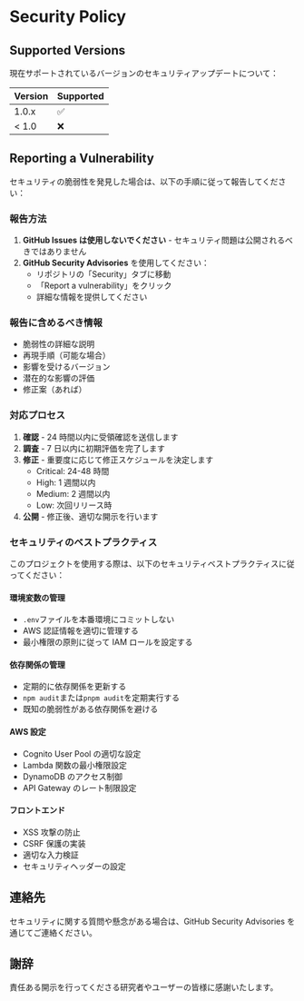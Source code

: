 # Security Policy

## Supported Versions

現在サポートされているバージョンのセキュリティアップデートについて：

| Version | Supported          |
| ------- | ------------------ |
| 1.0.x   | :white_check_mark: |
| < 1.0   | :x:                |

## Reporting a Vulnerability

セキュリティの脆弱性を発見した場合は、以下の手順に従って報告してください：

### 報告方法

1. **GitHub Issues は使用しないでください** - セキュリティ問題は公開されるべきではありません
2. **GitHub Security Advisories** を使用してください：
   - リポジトリの「Security」タブに移動
   - 「Report a vulnerability」をクリック
   - 詳細な情報を提供してください

### 報告に含めるべき情報

- 脆弱性の詳細な説明
- 再現手順（可能な場合）
- 影響を受けるバージョン
- 潜在的な影響の評価
- 修正案（あれば）

### 対応プロセス

1. **確認** - 24 時間以内に受領確認を送信します
2. **調査** - 7 日以内に初期評価を完了します
3. **修正** - 重要度に応じて修正スケジュールを決定します
   - Critical: 24-48 時間
   - High: 1 週間以内
   - Medium: 2 週間以内
   - Low: 次回リリース時
4. **公開** - 修正後、適切な開示を行います

### セキュリティのベストプラクティス

このプロジェクトを使用する際は、以下のセキュリティベストプラクティスに従ってください：

#### 環境変数の管理

- `.env`ファイルを本番環境にコミットしない
- AWS 認証情報を適切に管理する
- 最小権限の原則に従って IAM ロールを設定する

#### 依存関係の管理

- 定期的に依存関係を更新する
- `npm audit`または`pnpm audit`を定期実行する
- 既知の脆弱性がある依存関係を避ける

#### AWS 設定

- Cognito User Pool の適切な設定
- Lambda 関数の最小権限設定
- DynamoDB のアクセス制御
- API Gateway のレート制限設定

#### フロントエンド

- XSS 攻撃の防止
- CSRF 保護の実装
- 適切な入力検証
- セキュリティヘッダーの設定

## 連絡先

セキュリティに関する質問や懸念がある場合は、GitHub Security Advisories を通じてご連絡ください。

## 謝辞

責任ある開示を行ってくださる研究者やユーザーの皆様に感謝いたします。
